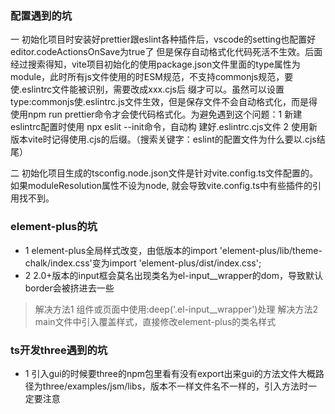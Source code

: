 ### 配置遇到的坑
一 初始化项目时安装好prettier跟eslint各种插件后，vscode的setting也配置好editor.codeActionsOnSave为true了
但是保存自动格式化代码死活不生效。后面经过搜索得知，vite项目初始化的使用package.json文件里面的type属性为
module，此时所有js文件使用的时ESM规范，不支持commonjs规范，要使.eslintrc文件能被识别，需要改成xxx.cjs后
缀才可以。虽然可以设置type:commonjs使.eslintrc.js文件生效，但是保存文件不会自动格式化，而是得使用npm run
prettier命令才会使代码格式化。为避免遇到这个问题：1 新建eslintrc配置时使用 npx eslit --init命令，自动构
建好.eslintrc.cjs文件 2 使用新版本vite时记得使用.cjs的后缀。（搜索关键字：eslint的配置文件为什么要以.cjs结尾）

二 初始化项目生成的tsconfig.node.json文件是针对vite.config.ts文件配置的。如果moduleResolution属性不设为node,
就会导致vite.config.ts中有些插件的引用找不到。

### element-plus的坑
* 1 element-plus全局样式改变，由低版本的import 'element-plus/lib/theme-chalk/index.css'变为import 'element-plus/dist/index.css';
* 2 2.0+版本的input框会莫名出现类名为el-input__wrapper的dom，导致默认border会被挤进去一些
>解决方法1 组件或页面中使用:deep('.el-input__wrapper')处理
>解决方法2 main文件中引入覆盖样式，直接修改element-plus的类名样式

### ts开发three遇到的坑
* 1 引入gui的时候要three的npm包里看有没有export出来gui的方法文件大概路径为three/examples/jsm/libs，版本不一样文件名不一样的，引入方法时一定要注意